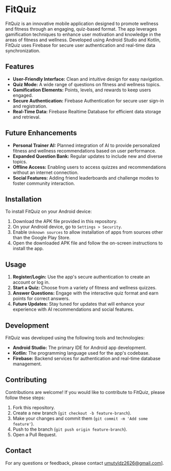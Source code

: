 # FitQuiz

FitQuiz is an innovative mobile application designed to promote wellness and fitness through an engaging, quiz-based format. The app leverages gamification techniques to enhance user motivation and knowledge in the areas of fitness and wellness. Developed using Android Studio and Kotlin, FitQuiz uses Firebase for secure user authentication and real-time data synchronization.

## Features

- **User-Friendly Interface:** Clean and intuitive design for easy navigation.
- **Quiz Mode:** A wide range of questions on fitness and wellness topics.
- **Gamification Elements:** Points, levels, and rewards to keep users engaged.
- **Secure Authentication:** Firebase Authentication for secure user sign-in and registration.
- **Real-Time Data:** Firebase Realtime Database for efficient data storage and retrieval.

## Future Enhancements

- **Personal Trainer AI:** Planned integration of AI to provide personalized fitness and wellness recommendations based on user performance.
- **Expanded Question Bank:** Regular updates to include new and diverse topics.
- **Offline Access:** Enabling users to access quizzes and recommendations without an internet connection.
- **Social Features:** Adding friend leaderboards and challenge modes to foster community interaction.

## Installation

To install FitQuiz on your Android device:

1. Download the APK file provided in this repository.
2. On your Android device, go to `Settings > Security`.
3. Enable `Unknown sources` to allow installation of apps from sources other than the Google Play Store.
4. Open the downloaded APK file and follow the on-screen instructions to install the app.

## Usage

1. **Register/Login:** Use the app's secure authentication to create an account or log in.
2. **Start a Quiz:** Choose from a variety of fitness and wellness quizzes.
3. **Answer Questions:** Engage with the interactive quiz format and earn points for correct answers.
4. **Future Updates:** Stay tuned for updates that will enhance your experience with AI recommendations and social features.

## Development

FitQuiz was developed using the following tools and technologies:

- **Android Studio:** The primary IDE for Android app development.
- **Kotlin:** The programming language used for the app's codebase.
- **Firebase:** Backend services for authentication and real-time database management.

## Contributing

Contributions are welcome! If you would like to contribute to FitQuiz, please follow these steps:

1. Fork this repository.
2. Create a new branch (`git checkout -b feature-branch`).
3. Make your changes and commit them (`git commit -m 'Add some feature'`).
4. Push to the branch (`git push origin feature-branch`).
5. Open a Pull Request.


## Contact

For any questions or feedback, please contact umutyldz2626@gmail.com].

